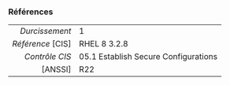 ### Références

|                 |    |
|----------------:|:---|
|   *Durcissement*| 1 |
|*Référence* [CIS]| RHEL 8 3.2.8 |
|   *Contrôle CIS*| 05.1 Establish Secure Configurations |
|          [ANSSI]| R22 |
